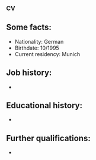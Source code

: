 ### CV 

## Some facts: 

- Nationality: German
- Birthdate: 10/1995
- Current residency: Munich

## Job history: 

-

## Educational history: 

-

## Further qualifications: 

- 
